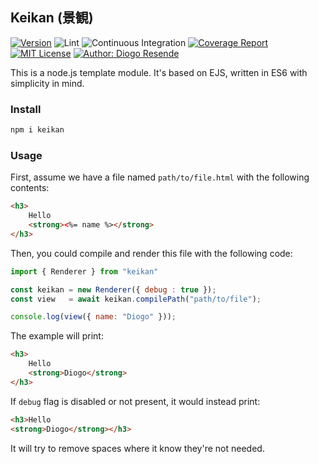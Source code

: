## Keikan (景観)

[![Version](https://img.shields.io/npm/v/keikan.svg)](https://npmjs.org/package/keikan)
![Lint](https://github.com/dresende/keikan/workflows/Lint/badge.svg)
![Continuous Integration](https://github.com/dresende/keikan/workflows/Continuous%20Integration/badge.svg)
[![Coverage Report](https://codecov.io/gh/dresende/keikan/branch/master/graph/badge.svg?token=TZ5L3T3RW7)](https://codecov.io/gh/dresende/keikan)
[![MIT License](https://img.shields.io/badge/license-MIT-blue.svg)](https://opensource.org/licenses/MIT)
[![Author: Diogo Resende](https://img.shields.io/badge/author-dresende-orange.svg)](mailto:dresende@thinkdigital.pt)

This is a node.js template module. It's based on EJS, written in ES6 with
simplicity in mind.

### Install

```sh
npm i keikan
```

### Usage

First, assume we have a file named `path/to/file.html` with the following contents:

```html
<h3>
	Hello
	<strong><%= name %></strong>
</h3>
```

Then, you could compile and render this file with the following code:

```js
import { Renderer } from "keikan"

const keikan = new Renderer({ debug : true });
const view   = await keikan.compilePath("path/to/file");

console.log(view({ name: "Diogo" }));
```

The example will print:

```html
<h3>
	Hello
	<strong>Diogo</strong>
</h3>
```

If `debug` flag is disabled or not present, it would instead print:

```html
<h3>Hello
<strong>Diogo</strong></h3>
```

It will try to remove spaces where it know they're not needed.
